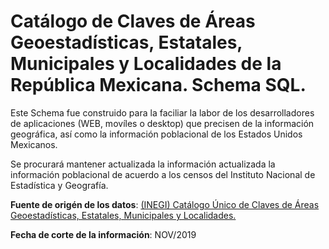 # Catálogo de Claves de Áreas Geoestadísticas, Estatales, Municipales y Localidades de la República Mexicana. Schema SQL.

Este Schema fue construido para la faciliar la labor de los desarrolladores de aplicaciones (WEB, movíles o desktop) que precisen de la información geográfica, así como la información poblacional de los Estados Unidos Mexicanos.

  Se procurará mantener actualizada la información actualizada la información poblacional de acuerdo a los censos del Instituto Nacional de Estadística y Geografía.  

**Fuente de origén de los datos**: [(INEGI) Catálogo Único de Claves de Áreas Geoestadísticas, Estatales, Municipales y Localidades.][link_inegi]

[link_inegi]: https://www.inegi.org.mx/app/ageeml/

**Fecha de corte de la información**: NOV/2019

